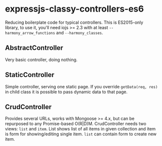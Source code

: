 # expressjs-classy-controllers-es6

Reducing boilerplate code for typical controllers.
This is ES2015-only library, to use it, you'll need iojs >= 2.3 with at least `--harmony_arrow_functions` and
`--harmony_classes`.

## AbstractController

Very basic controller, doing nothing.

## StaticController

Simple controller, serving one static page. If you override `getData(req, res)` in child class it is possible to pass
dynamic data to that page.

## CrudController

Provides several URLs, works with Mongoose >= 4.x, but can be repurposed to any Promise-based O(R|D)M.
CrudController needs two views: `list` and `item`. List shows list of all items in given collection and item is form for
 showing/editing single item. `list` can contain form to create new item.
